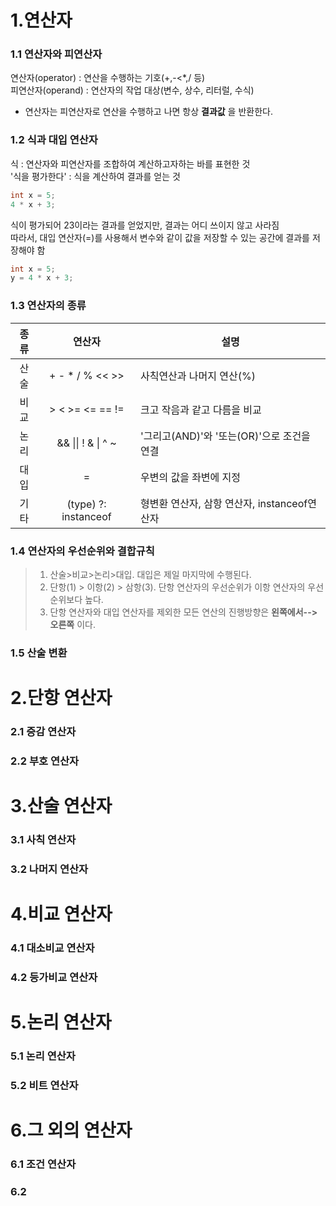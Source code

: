# 1.연산자
###  1.1 연산자와 피연산자
연산자(operator) : 연산을 수행하는 기호(+,-<*,/ 등)   
피연산자(operand) : 연산자의 작업 대상(변수, 상수, 리터럴, 수식)     
- 연산자는 피연산자로 연산을 수행하고 나면 항상 **결과값** 을 반환한다.   

### 1.2 식과 대입 연산자
식 : 연산자와 피연산자를 조합하여 계산하고자하는 바를 표현한 것       
'식을 평가한다' : 식을 계산하여 결과를 얻는 것    
```java
int x = 5;
4 * x + 3;
```
식이 평가되어 23이라는 결과를 얻었지만, 결과는 어디 쓰이지 않고 사라짐   
따라서, 대입 연산자(=)를 사용해서 변수와 같이 값을 저장할 수 있는 공간에 결과를 저장해야 함
```java
int x = 5;
y = 4 * x + 3;
```
### 1.3 연산자의 종류
|종류|연산자|설명|
|:---:|:----------------:|-----------------------|
|산술| + - * / % << >> | 사칙연산과 나머지 연산(%) |
|비교| > < >= <= == != | 크고 작음과 같고 다름을 비교 |
|논리| &&  &#124;&#124;  !  &  &#124; ^ ~ |'그리고(AND)'와 '또는(OR)'으로 조건을 연결|
|대입|=|우변의 값을 좌변에 지정|
|기타|(type) ?: instanceof |형변환 연산자, 삼항 연산자, instanceof연산자|<br/>


### 1.4 연산자의 우선순위와 결합규칙
> 1. 산술>비교>논리>대입. 대입은 제일 마지막에 수행된다.   
> 2. 단항(1) > 이항(2) > 삼항(3). 단항 연산자의 우선순위가 이항 연산자의 우선순위보다 높다.   
> 3. 단항 연산자와 대입 연산자를 제외한 모든 연산의 진행방향은 **왼쪽에서-->오른쪽** 이다.   

### 1.5 산술 변환

# 2.단항 연산자
### 2.1 증감 연산자
### 2.2 부호 연산자

# 3.산술 연산자
### 3.1 사칙 연산자
### 3.2 나머지 연산자

# 4.비교 연산자
### 4.1 대소비교 연산자
### 4.2 등가비교 연산자

# 5.논리 연산자
### 5.1 논리 연산자
### 5.2 비트 연산자

# 6.그 외의 연산자
### 6.1 조건 연산자
### 6.2 
